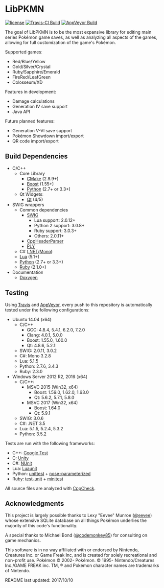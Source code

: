LibPKMN
===============================================

[![license](https://img.shields.io/badge/license-MIT-blue.svg)](https://github.com/ncorgan/libpkmn/blob/master/LICENSE.txt)
[![Travis-CI Build](https://travis-ci.org/ncorgan/libpkmn.svg)](https://travis-ci.org/ncorgan/libpkmn)
[![AppVeyor Build](https://ci.appveyor.com/api/projects/status/github/ncorgan/libpkmn)](https://ci.appveyor.com/project/ncorgan/libpkmn)

The goal of LibPKMN is to be the most expansive library for editing main series Pokémon game saves, as well
as analyzing all aspects of the games, allowing for full customization of the game's Pokémon.

Supported games:
 * Red/Blue/Yellow
 * Gold/Silver/Crystal
 * Ruby/Sapphire/Emerald
 * FireRed/LeafGreen
 * Colosseum/XD

Features in development:
 * Damage calculations
 * Generation IV save support
 * Java API

Future planned features:
 * Generation V-VI save support
 * Pokémon Showdown import/export
 * QR code import/export

Build Dependencies
-------------------------------------

* C/C++
  * Core Library
    * [CMake](https://www.cmake.org) (2.8.9+)
    * [Boost](https://www.boost.org) (1.55+)
    * [Python](https://www.python.org) (2.7+ or 3.3+)
  * Qt Widgets:
    * [Qt](https://www.qt.io) (4/5)
* SWIG wrappers
  * Common dependencies
    * [SWIG](http://swig.org/)
      * Lua support: 2.0.12+
      * Python 2 support: 3.0.8+
      * Ruby support: 3.0.3+
      * Others: 2.0.11+
    * [CppHeaderParser](https://pypi.python.org/pypi/CppHeaderParser/)
    * [PLY](https://pypi.python.org/pypi/ply)
  * C# ([.NET](https://www.microsoft.com/net)/[Mono](http://www.mono-project.com/))
  * [Lua](https://www.lua.org) (5.1+)
  * [Python](https://www.python.org) (2.7+ or 3.3+)
  * [Ruby](https://www.ruby-lang.org) (2.1.0+)
* Documentation
  * [Doxygen](https://www.stack.nl/~dimitri/doxygen/)

Testing
-------------------------------------

Using [Travis](https://travis-ci.org/ncorgan/libpkmn) and
[AppVeyor](https://ci.appveyor.com/project/ncorgan/libpkmn), every push to this
repository is automatically tested under the following configurations:

 * Ubuntu 14.04 (x64)
   * C/C++
     * GCC: 4.8.4, 5.4.1, 6.2.0, 7.2.0
     * Clang: 4.0.1, 5.0.0
     * Boost: 1.55.0, 1.60.0
     * Qt: 4.8.6, 5.2.1
   * SWIG: 2.0.11, 3.0.2
   * C#: Mono 3.2.8
   * Lua: 5.1.5
   * Python: 2.7.6, 3.4.3
   * Ruby: 2.3.0
 * Windows Server 2012 R2, 2016 (x64)
   * C/C++:
     * MSVC 2015 (Win32, x64)
       * Boost: 1.59.0, 1.62.0, 1.63.0
       * Qt: 5.6.2, 5.7.1, 5.8.0
     * MSVC 2017 (Win32, x64)
       * Boost: 1.64.0
       * Qt: 5.9.1
   * SWIG: 3.0.6
   * C#: .NET 3.5
   * Lua: 5.1.5, 5.2.4, 5.3.2
   * Python: 3.5.2

Tests are run with the following frameworks:
 * C++: [Google Test](https://github.com/google/googletest)
 * C: [Unity](https://github.com/ThrowTheSwitch/Unity)
 * C#: [NUnit](https://www.nunit.org/)
 * Lua: [Luaunit](https://github.com/bluebird75/luaunit)
 * Python: [unittest](https://docs.python.org/3/library/unittest.html) + [nose-parameterized](https://pypi.python.org/pypi/nose-parameterized/)
 * Ruby: [test-unit](https://github.com/test-unit/test-unit) + [minitest](https://github.com/seattlerb/minitest)

All source files are analyzed with [CppCheck](http://cppcheck.sourceforge.net/).

Acknowledgments
-------------------------------------

This project is largely possible thanks to Lexy "Eevee" Munroe ([@eevee](https://github.com/eevee)) whose extensive SQLite database on all things Pokémon underlies the majority of this code's functionality.

A special thanks to Michael Bond ([@codemonkey85](https://github.com/codemonkey85)) for consulting on game mechanics.

This software is in no way affiliated with or endorsed by Nintendo, Creatures Inc. or Game Freak Inc, and is created for solely recreational and non-profit use. Pokémon © 2002- Pokémon. © 1995- Nintendo/Creatures Inc./GAME FREAK inc. TM, ® and Pokémon character names are trademarks of Nintendo.

README last updated: 2017/10/10
